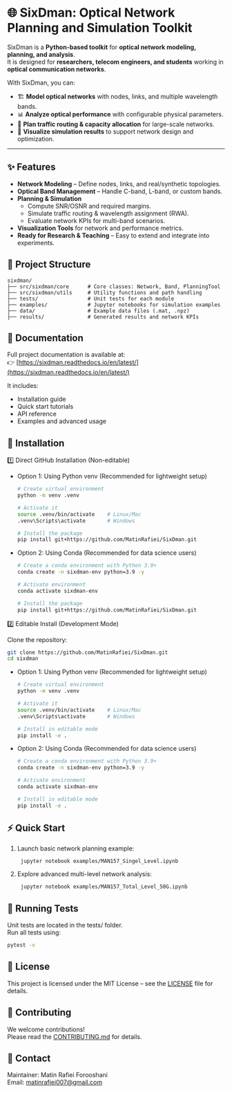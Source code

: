 # 🌐 SixDman: Optical Network Planning and Simulation Toolkit

SixDman is a **Python-based toolkit** for **optical network modeling, planning, and analysis**.  
It is designed for **researchers, telecom engineers, and students** working in **optical communication networks**.

With SixDman, you can:
- 🏗 **Model optical networks** with nodes, links, and multiple wavelength bands.  
- 📊 **Analyze optical performance** with configurable physical parameters.  
- 📡 **Plan traffic routing & capacity allocation** for large-scale networks.  
- 🎨 **Visualize simulation results** to support network design and optimization.  

---

## ✨ Features

- **Network Modeling** – Define nodes, links, and real/synthetic topologies.  
- **Optical Band Management** – Handle C-band, L-band, or custom bands.  
- **Planning & Simulation**  
  - Compute SNR/OSNR and required margins.  
  - Simulate traffic routing & wavelength assignment (RWA).  
  - Evaluate network KPIs for multi-band scenarios.  
- **Visualization Tools** for network and performance metrics.  
- **Ready for Research & Teaching** – Easy to extend and integrate into experiments.

## 📂 Project Structure


```text
sixdman/
├── src/sixdman/core      # Core classes: Network, Band, PlanningTool
├── src/sixdman/utils     # Utility functions and path handling
├── tests/                # Unit tests for each module
├── examples/             # Jupyter notebooks for simulation examples
├── data/                 # Example data files (.mat, .npz)
├── results/              # Generated results and network KPIs
```
## 📖 Documentation

Full project documentation is available at:  
👉 [https://sixdman.readthedocs.io/en/latest/](https://sixdman.readthedocs.io/en/latest/)

It includes:
- Installation guide
- Quick start tutorials
- API reference
- Examples and advanced usage

## 🚀 Installation

1️⃣ Direct GitHub Installation (Non-editable)

  - Option 1: Using Python venv (Recommended for lightweight setup)  
  
    ```bash
    # Create virtual environment
    python -m venv .venv
    
    # Activate it
    source .venv/bin/activate    # Linux/Mac
    .venv\Scripts\activate       # Windows
    
    # Install the package
    pip install git+https://github.com/MatinRafiei/SixDman.git
    ```
- Option 2: Using Conda (Recommended for data science users)  

  ```bash
  # Create a conda environment with Python 3.9+
  conda create -n sixdman-env python=3.9 -y
  
  # Activate environment
  conda activate sixdman-env
  
  # Install the package
  pip install git+https://github.com/MatinRafiei/SixDman.git
  ```
2️⃣ Editable Install (Development Mode)

  Clone the repository:
  
  ```bash
  git clone https://github.com/MatinRafiei/SixDman.git
  cd sixdman
  ```

- Option 1: Using Python venv (Recommended for lightweight setup)

  ```bash
  # Create virtual environment
  python -m venv .venv
  
  # Activate it
  source .venv/bin/activate    # Linux/Mac
  .venv\Scripts\activate       # Windows
  
  # Install in editable mode
  pip install -e .
  ```
- Option 2: Using Conda (Recommended for data science users)  

  ```bash
  # Create a conda environment with Python 3.9+
  conda create -n sixdman-env python=3.9 -y
  
  # Activate environment
  conda activate sixdman-env
  
  # Install in editable mode
  pip install -e .
  ```


## ⚡ Quick Start
1. Launch basic network planning example:
   
   ```bash
    jupyter notebook examples/MAN157_Singel_Level.ipynb
   ```
3. Explore advanced multi-level network analysis:

   ```bash
    jupyter notebook examples/MAN157_Total_Level_50G.ipynb
   ```
## 🧪 Running Tests
Unit tests are located in the tests/ folder.  
Run all tests using:

```bash
pytest -v
```
## 📜 License
This project is licensed under the MIT License – see the [LICENSE](LICENSE) file for details.

## 🤝 Contributing

We welcome contributions!  
Please read the [CONTRIBUTING.md](CONTRIBUTING.md) for details.

## 📧 Contact
Maintainer: Matin Rafiei Forooshani  
Email: matinrafiei007@gmail.com
